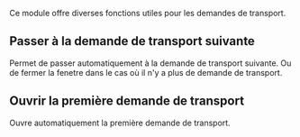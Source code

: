 Ce module offre diverses fonctions utiles pour les demandes de transport.

## Passer à la demande de transport suivante

Permet de passer automatiquement à la demande de transport suivante.
Ou de fermer la fenetre dans le cas où il n'y a plus de demande de transport.

## Ouvrir la première demande de transport

Ouvre automatiquement la première demande de transport.
